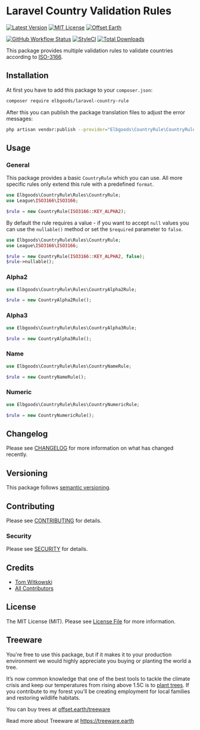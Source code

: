 # Laravel Country Validation Rules

[![Latest Version](http://img.shields.io/packagist/v/elbgoods/laravel-country-rule.svg?label=Release&style=for-the-badge)](https://packagist.org/packages/elbgoods/laravel-country-rule)
[![MIT License](https://img.shields.io/github/license/elbgoods/laravel-country-rule.svg?label=License&color=blue&style=for-the-badge)](https://github.com/elbgoods/laravel-country-rule/blob/master/LICENSE)
[![Offset Earth](https://img.shields.io/badge/Treeware-%F0%9F%8C%B3-green?style=for-the-badge&cacheSeconds=600)](https://plant.treeware.earth/elbgoods/laravel-country-rule)

[![GitHub Workflow Status](https://img.shields.io/github/workflow/status/elbgoods/laravel-country-rule/run-tests?label=tests&style=flat-square)](https://github.com/elbgoods/laravel-country-rule/actions?query=workflow%3Arun-tests)
[![StyleCI](https://styleci.io/repos/239544142/shield)](https://styleci.io/repos/239544142)
[![Total Downloads](https://img.shields.io/packagist/dt/elbgoods/laravel-country-rule.svg?style=flat-square)](https://packagist.org/packages/elbgoods/laravel-country-rule)


This package provides multiple validation rules to validate countries according to [ISO-3166](https://wikipedia.org/wiki/ISO_3166).

## Installation

At first you have to add this package to your `composer.json`:

```bash
composer require elbgoods/laravel-country-rule
```

After this you can publish the package translation files to adjust the error messages:

```bash
php artisan vendor:publish --provider="Elbgoods\CountryRule\CountryRuleServiceProvider" --tag=lang
```

## Usage

### General

This package provides a basic `CountryRule` which you can use. All more specific rules only extend this rule with a predefined `format`.

```php
use Elbgoods\CountryRule\Rules\CountryRule;
use League\ISO3166\ISO3166;

$rule = new CountryRule(ISO3166::KEY_ALPHA2);
```

By default the rule requires a value - if you want to accept `null` values you can use the `nullable()` method or set the `$required` parameter to `false`.

```php
use Elbgoods\CountryRule\Rules\CountryRule;
use League\ISO3166\ISO3166;

$rule = new CountryRule(ISO3166::KEY_ALPHA2, false);
$rule->nullable();
```

### Alpha2

```php
use Elbgoods\CountryRule\Rules\CountryAlpha2Rule;

$rule = new CountryAlpha2Rule();
```

### Alpha3

```php
use Elbgoods\CountryRule\Rules\CountryAlpha3Rule;

$rule = new CountryAlpha3Rule();
```

### Name

```php
use Elbgoods\CountryRule\Rules\CountryNameRule;

$rule = new CountryNameRule();
```

### Numeric

```php
use Elbgoods\CountryRule\Rules\CountryNumericRule;

$rule = new CountryNumericRule();
```

## Changelog

Please see [CHANGELOG](CHANGELOG.md) for more information on what has changed recently.

## Versioning

This package follows [semantic versioning](https://semver.org/).

## Contributing

Please see [CONTRIBUTING](CONTRIBUTING.md) for details.

### Security

Please see [SECURITY](SECURITY.md) for details.

## Credits

- [Tom Witkowski](https://github.com/Gummibeer)
- [All Contributors](https://github.com/elbgoods/laravel-country-rule/graphs/contributors)

## License

The MIT License (MIT). Please see [License File](LICENSE) for more information.

## Treeware

You're free to use this package, but if it makes it to your production environment we would highly appreciate you buying or planting the world a tree.

It’s now common knowledge that one of the best tools to tackle the climate crisis and keep our temperatures from rising above 1.5C is to [plant trees](https://www.bbc.co.uk/news/science-environment-48870920). If you contribute to my forest you’ll be creating employment for local families and restoring wildlife habitats.

You can buy trees at [offset.earth/treeware](https://plant.treeware.earth/elbgoods/laravel-country-rule)

Read more about Treeware at https://treeware.earth
